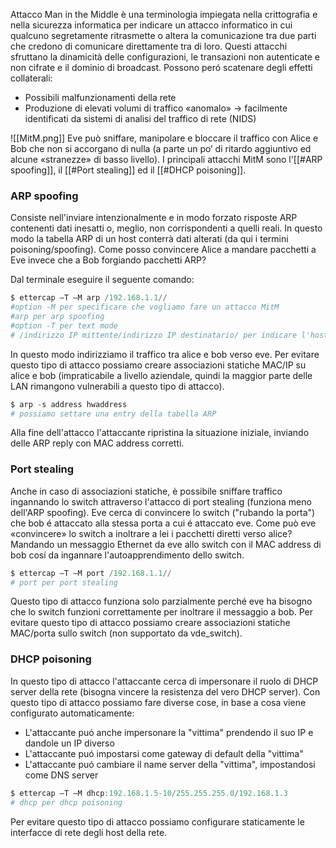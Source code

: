 Attacco Man in the Middle è una terminologia impiegata nella crittografia e nella sicurezza informatica per indicare un attacco informatico in cui qualcuno segretamente ritrasmette o altera la comunicazione tra due parti che credono di comunicare direttamente tra di loro. Questi attacchi sfruttano la dinamicità delle configurazioni, le transazioni non autenticate e non cifrate e il dominio di broadcast. Possono peró scatenare degli effetti collaterali: 
-  Possibili malfunzionamenti della rete  
- Produzione di elevati volumi di traffico «anomalo» → facilmente identificati da sistemi di analisi del traffico di rete (NIDS)

![[MitM.png]]
Eve può sniffare, manipolare e bloccare il traffico con Alice e Bob che non si accorgano di nulla (a parte un po’ di ritardo aggiuntivo ed alcune «stranezze» di basso livello). I principali attacchi MitM sono l'[[#ARP spoofing]], il [[#Port stealing]] ed il [[#DHCP poisoning]]. 



### ARP spoofing
Consiste nell'inviare intenzionalmente e in modo forzato risposte ARP contenenti dati inesatti o, meglio, non corrispondenti a quelli reali. In questo modo la tabella ARP di un host conterrà dati alterati (da qui i termini poisoning/spoofing). Come posso convincere Alice a mandare pacchetti a Eve invece che a Bob forgiando pacchetti ARP?

Dal terminale eseguire il seguente comando:
```powershell
$ ettercap –T –M arp /192.168.1.1//
#option -M per specificare che vogliamo fare un attacco MitM
#arp per arp spoofing
#option -T per text mode
# /indirizzo IP mittente/indirizzo IP destinatario/ per indicare l'host da attaccare
```

In questo modo indirizziamo il traffico tra alice e bob verso eve. Per evitare questo tipo di attacco possiamo creare associazioni statiche MAC/IP su alice e bob (impraticabile a livello aziendale, quindi la maggior parte delle LAN rimangono vulnerabili a questo tipo di attacco). 
```powershell
$ arp -s address hwaddress
# possiamo settare una entry della tabella ARP
```

Alla fine dell'attacco l'attaccante ripristina la situazione iniziale, inviando delle ARP reply con MAC address corretti.



### Port stealing
Anche in caso di associazioni statiche, è possibile sniffare traffico ingannando lo switch attraverso l'attacco di port stealing (funziona meno dell'ARP spoofing). Eve cerca di convincere lo switch ("rubando la porta") che bob é attaccato alla stessa porta a cui é attaccato eve. Come può eve «convincere» lo switch a inoltrare a lei i pacchetti diretti verso alice? Mandando un messaggio Ethernet da eve allo switch con il MAC address di bob cosí da ingannare l'autoapprendimento dello switch.

```powershell
$ ettercap –T –M port /192.168.1.1//
# port per port stealing
```

Questo tipo di attacco funziona solo parzialmente perché eve ha bisogno che lo switch funzioni correttamente per inoltrare il messaggio a bob. Per evitare questo tipo di attacco possiamo creare associazioni statiche MAC/porta sullo switch (non supportato da vde_switch).



### DHCP poisoning
In questo tipo di attacco l'attaccante cerca di impersonare il ruolo di DHCP server della rete (bisogna vincere la resistenza del vero DHCP server). Con questo tipo di attacco possiamo fare diverse cose, in base a cosa viene configurato automaticamente:
- L'attaccante puó anche impersonare la "vittima" prendendo il suo IP e dandole un IP diverso
- L'attaccante puó impostarsi come gateway di default della "vittima"
- L'attaccante puó cambiare il name server della "vittima", impostandosi come DNS server

```powershell
$ ettercap –T –M dhcp:192.168.1.5-10/255.255.255.0/192.168.1.3
# dhcp per dhcp poisoning
```

Per evitare questo tipo di attacco possiamo configurare staticamente le interfacce di rete degli host della rete.
